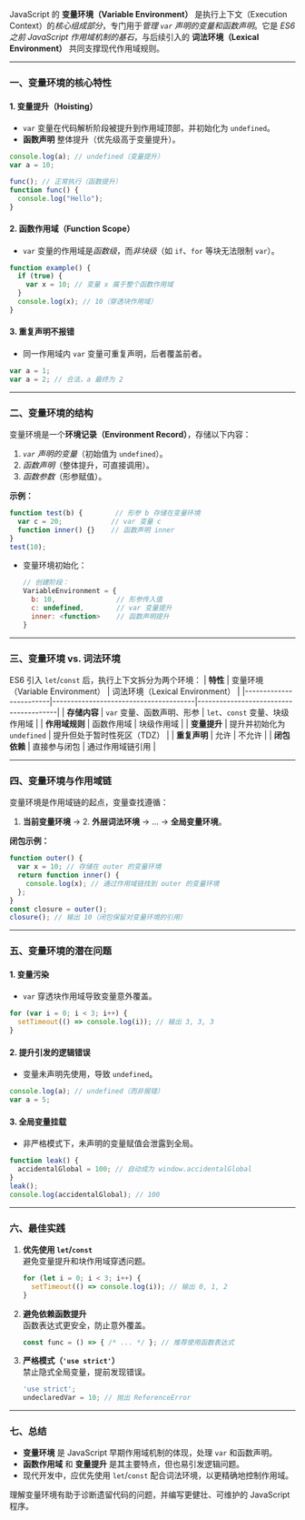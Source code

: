 JavaScript 的 **变量环境（Variable Environment）** 是执行上下文（Execution Context）的*核心组成部分*，专门用于*管理 `var` 声明的变量和函数声明*。它是 *ES6 之前 JavaScript 作用域机制的基石*，与后续引入的 **词法环境（Lexical Environment）** 共同支撑现代作用域规则。

---

### 一、变量环境的核心特性
#### 1. 变量提升（Hoisting）
   - `var` 变量在代码解析阶段被提升到作用域顶部，并初始化为 `undefined`。
   - **函数声明** 整体提升（优先级高于变量提升）。
   ```javascript
   console.log(a); // undefined（变量提升）
   var a = 10;
   
   func(); // 正常执行（函数提升）
   function func() {
     console.log("Hello");
   }
   ```

#### 2. 函数作用域（Function Scope）
   - `var` 变量的作用域是*函数级*，而*非块级*（如 `if`、`for` 等块无法限制 `var`）。
   ```javascript
   function example() {
     if (true) {
       var x = 10; // 变量 x 属于整个函数作用域
     }
     console.log(x); // 10（穿透块作用域）
   }
   ```

#### 3. 重复声明不报错
   - 同一作用域内 `var` 变量可重复声明，后者覆盖前者。
   ```javascript
   var a = 1;
   var a = 2; // 合法，a 最终为 2
   ```

---

### 二、变量环境的结构
变量环境是一个**环境记录（Environment Record）**，存储以下内容：
1. *`var` 声明的变量*（初始值为 `undefined`）。
2. *函数声明*（整体提升，可直接调用）。
3. *函数参数*（形参赋值）。

**示例：**
```javascript
function test(b) {        // 形参 b 存储在变量环境
  var c = 20;            // var 变量 c
  function inner() {}    // 函数声明 inner
}
test(10);
```
- 变量环境初始化：
  ```javascript
  // 创建阶段：
  VariableEnvironment = {
    b: 10,               // 形参传入值
    c: undefined,        // var 变量提升
    inner: <function>    // 函数声明提升
  }
  ```

---

### 三、变量环境 vs. 词法环境
ES6 引入 `let`/`const` 后，执行上下文拆分为两个环境：
| **特性**               | 变量环境（Variable Environment）       | 词法环境（Lexical Environment）       |
|------------------------|---------------------------------------|---------------------------------------|
| **存储内容**           | `var` 变量、函数声明、形参            | `let`、`const` 变量、块级作用域       |
| **作用域规则**         | 函数作用域                            | 块级作用域                            |
| **变量提升**           | 提升并初始化为 `undefined`            | 提升但处于暂时性死区（TDZ）           |
| **重复声明**           | 允许                                  | 不允许                                |
| **闭包依赖**           | 直接参与闭包                          | 通过作用域链引用                      |

---

### 四、变量环境与作用域链
变量环境是作用域链的起点，变量查找遵循：
1. **当前变量环境** → 2. **外层词法环境** → ... → **全局变量环境**。

**闭包示例：**
```javascript
function outer() {
  var x = 10; // 存储在 outer 的变量环境
  return function inner() {
    console.log(x); // 通过作用域链找到 outer 的变量环境
  };
}
const closure = outer();
closure(); // 输出 10（闭包保留对变量环境的引用）
```

---

### 五、变量环境的潜在问题
#### 1. **变量污染**
   - `var` 穿透块作用域导致变量意外覆盖。
   ```javascript
   for (var i = 0; i < 3; i++) {
     setTimeout(() => console.log(i)); // 输出 3, 3, 3
   }
   ```

#### 2. **提升引发的逻辑错误**
   - 变量未声明先使用，导致 `undefined`。
   ```javascript
   console.log(a); // undefined（而非报错）
   var a = 5;
   ```

#### 3. **全局变量挂载**
   - 非严格模式下，未声明的变量赋值会泄露到全局。
   ```javascript
   function leak() {
     accidentalGlobal = 100; // 自动成为 window.accidentalGlobal
   }
   leak();
   console.log(accidentalGlobal); // 100
   ```

---

### 六、最佳实践
1. **优先使用 `let`/`const`**  
   避免变量提升和块作用域穿透问题。
   ```javascript
   for (let i = 0; i < 3; i++) {
     setTimeout(() => console.log(i)); // 输出 0, 1, 2
   }
   ```

2. **避免依赖函数提升**  
   函数表达式更安全，防止意外覆盖。
   ```javascript
   const func = () => { /* ... */ }; // 推荐使用函数表达式
   ```

3. **严格模式（`'use strict'`）**  
   禁止隐式全局变量，提前发现错误。
   ```javascript
   'use strict';
   undeclaredVar = 10; // 抛出 ReferenceError
   ```

---

### 七、总结
- **变量环境** 是 JavaScript 早期作用域机制的体现，处理 `var` 和函数声明。
- **函数作用域** 和 **变量提升** 是其主要特点，但也易引发逻辑问题。
- 现代开发中，应优先使用 `let`/`const` 配合词法环境，以更精确地控制作用域。

理解变量环境有助于诊断遗留代码的问题，并编写更健壮、可维护的 JavaScript 程序。